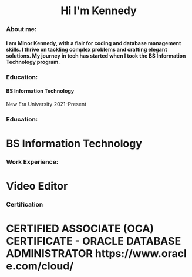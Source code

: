 <h1 align="center">Hi I'm Kennedy</h1>

<h3 align="left">About me:</h2>
<h4>I am MInor Kennedy, with a flair for coding and database management skills. I thrive on tackling complex problems and crafting elegant solutions. My journey in tech has started when I took the BS Information Technology program.</h4>

<h3 align="left">Education:</h2>
<h4>BS Information Technology</h4></n>
New Era University</n>
2021-Present</h4>

<h3 align="left">Education:</h3>
<h1>BS Information Technology</h1>

<h3 align="left">Work Experience:</h3>
<h1>Video Editor</h1>

<h3 align="left">Certification</h3>
<h1>CERTIFIED ASSOCIATE (OCA) CERTIFICATE - ORACLE DATABASE ADMINISTRATOR&nbsp;https://www.oracle.com/cloud/</h1>



